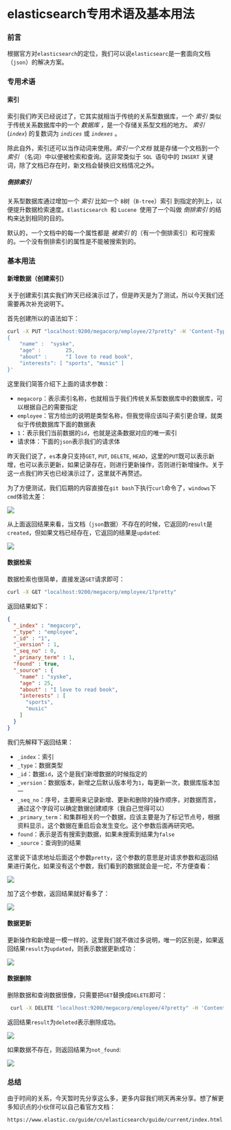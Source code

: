 # elasticsearch专用术语及基本用法

### 前言

根据官方对`elasticsearch`的定位，我们可以说`elasticsearc`是一套面向文档（`json`）的解决方案。

### 专用术语

#### 索引

索引我们昨天已经说过了，它其实就相当于传统的关系型数据库，一个 *索引* 类似于传统关系数据库中的一个 *数据库* ，是一个存储关系型文档的地方。 *索引* (*`index`*) 的复数词为 *`indices`* 或 *`indexes`* 。

除此自外，索引还可以当作动词来使用。*索引一个文档* 就是存储一个文档到一个 *索引* （名词）中以便被检索和查询。这非常类似于 `SQL `语句中的 `INSERT` 关键词，除了文档已存在时，新文档会替换旧文档情况之外。

##### 倒排索引

关系型数据库通过增加一个 *索引* 比如一个 `B`树（`B-tree`）索引 到指定的列上，以便提升数据检索速度。`Elasticsearch `和 `Lucene `使用了一个叫做 *倒排索引* 的结构来达到相同的目的。

默认的，一个文档中的每一个属性都是 *被索引* 的（有一个倒排索引）和可搜索的。一个没有倒排索引的属性是不能被搜索到的。



### 基本用法

#### 新增数据（创建索引）

关于创建索引其实我们昨天已经演示过了，但是昨天是为了测试，所以今天我们还需要再次补充说明下。

首先创建所以的语法如下：

```sh
curl -X PUT "localhost:9200/megacorp/employee/2?pretty" -H 'Content-Type: application/json' -d'
{
    "name" :  "syske",
    "age" :        25,
    "about" :      "I love to read book",
    "interests": [ "sports", "music" ]
}'
```

这里我们简答介绍下上面的请求参数：

- `megacorp`：表示索引名称，也就相当于我们传统关系型数据库中的数据库，可以根据自己的需要指定
- `employee`：官方给出的说明是类型名称，但我觉得应该叫子索引更合理，就类似于传统数据库下面的数据表
- `1`：表示我们当前数据的`id`，也就是这条数据对应的唯一索引
- 请求体：下面的`json`表示我们的请求体

昨天我们说了，`es`本身只支持`GET`,  `PUT`,  `DELETE`,  `HEAD`，这里的`PUT`既可以表示新增，也可以表示更新，如果记录存在，则进行更新操作，否则进行新增操作。关于这一点我们昨天也已经演示过了，这里就不再赘述。



为了方便测试，我们后期的内容直接在`git bash`下执行`curl`命令了，`windows`下`cmd`体验太差：

![](https://syske-pic-bed.oss-cn-hangzhou.aliyuncs.com/imgs/20210826085728.png)

从上面返回结果来看，当文档（`json`数据）不存在的时候，它返回的`result`是`created`，但如果文档已经存在，它返回的结果是`updated`:

![](https://syske-pic-bed.oss-cn-hangzhou.aliyuncs.com/imgs/20210826085916.png)

#### 数据检索

数据检索也很简单，直接发送`GET`请求即可：

```sh
curl -X GET "localhost:9200/megacorp/employee/1?pretty"
```

返回结果如下：

```json
{
  "_index" : "megacorp",
  "_type" : "employee",
  "_id" : "1",
  "_version" : 1,
  "_seq_no" : 0,
  "_primary_term" : 1,
  "found" : true,
  "_source" : {
    "name" : "syske",
    "age" : 25,
    "about" : "I love to read book",
    "interests" : [
      "sports",
      "music"
    ]
  }
}
```

我们先解释下返回结果：

- `_index`：索引
- `_type`：数据类型
- `_id`：数据`id`，这个是我们新增数据的时候指定的
- `_version`：数据版本，新增之后默认版本号为`1`，每更新一次，数据库版本加一
- `_seq_no`：序号，主要用来记录新增、更新和删除的操作顺序，对数据而言，通过这个字段可以确定数据创建顺序（我自己觉得可以）
- `_primary_term`：和集群相关的一个数据，应该主要是为了标记节点号，根据资料显示，这个数据在重启后会发生变化。这个参数后面再研究吧。
- `found`：表示是否有搜索到数据，如果未搜索到结果为`false`
- `_source`：查询到的结果

这里说下请求地址后面这个参数`pretty`，这个参数的意思是对请求参数和返回结果进行美化，如果没有这个参数，我们看到的数据就会是一坨，不方便查看：

![](https://syske-pic-bed.oss-cn-hangzhou.aliyuncs.com/imgs/images/20210826131422.png)

加了这个参数，返回结果就好看多了：

![](https://syske-pic-bed.oss-cn-hangzhou.aliyuncs.com/imgs/images/20210826131505.png)

#### 数据更新

更新操作和新增是一模一样的，这里我们就不做过多说明，唯一的区别是，如果返回结果`result`为`updated`，则表示数据更新成功：

![](https://syske-pic-bed.oss-cn-hangzhou.aliyuncs.com/imgs/images/20210826133705.png)



#### 数据删除

删除数据和查询数据很像，只需要把`GET`替换成`DELETE`即可：

```sh
 curl -X DELETE "localhost:9200/megacorp/employee/4?pretty" -H 'Content-Type: application/json'
```

返回结果`result`为`deleted`表示删除成功。

![](https://syske-pic-bed.oss-cn-hangzhou.aliyuncs.com/imgs/images/20210826133845.png)

如果数据不存在，则返回结果为`not_found`:

![](https://syske-pic-bed.oss-cn-hangzhou.aliyuncs.com/imgs/images/20210826134215.png)

### 总结

由于时间的关系，今天暂时先分享这么多，更多内容我们明天再来分享。想了解更多知识点的小伙伴可以自己看官方文档：

```
https://www.elastic.co/guide/cn/elasticsearch/guide/current/index.html
```

